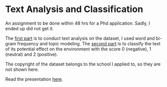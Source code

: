 # Text Analysis and Classification

An assignment to be done within 48 hrs for a Phd application. Sadly, I ended up did not get it.

The [first part](https://github.com/dodopianist/Projects/blob/main/Spam%20email%20classifier/Spam%20email%20classifier.pdf) is to conduct text analysis on the dataset, I used word and bi-gram frequency and topic modeling. The [second part](https://github.com/dodopianist/Projects/blob/main/Spam%20email%20classifier/Spam%20email%20classifier.pdf) is to classify the text of its potential effect on the environment with the score 0 (negative), 1 (neutral) and 2 (positive).

The copyright of the dataset belongs to the school I applied to, so they are not shown here.

Read the presentation [here](https://github.com/dodopianist/Projects/blob/main/Spam%20email%20classifier/Spam%20email%20classifier.pdf).